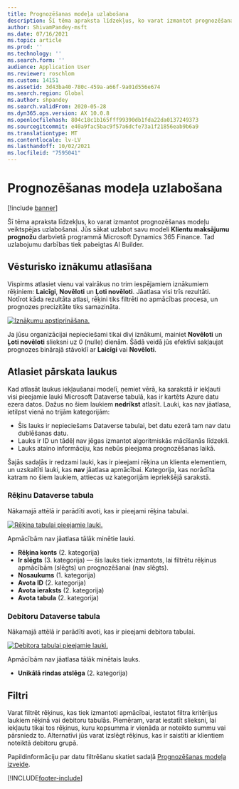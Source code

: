 ```yaml
---
title: Prognozēšanas modeļa uzlabošana
description: Šī tēma apraksta līdzekļus, ko varat izmantot prognozēšanas modeļu veiktspējas uzlabošanai.
author: ShivamPandey-msft
ms.date: 07/16/2021
ms.topic: article
ms.prod: ''
ms.technology: ''
ms.search.form: ''
audience: Application User
ms.reviewer: roschlom
ms.custom: 14151
ms.assetid: 3d43ba40-780c-459a-a66f-9a01d556e674
ms.search.region: Global
ms.author: shpandey
ms.search.validFrom: 2020-05-28
ms.dyn365.ops.version: AX 10.0.8
ms.openlocfilehash: 804c18c1b165fff99390db1fda22da0137249373
ms.sourcegitcommit: e40a9fac5bac9f57a6dcfe73a1f21856eab9b6a9
ms.translationtype: MT
ms.contentlocale: lv-LV
ms.lasthandoff: 10/02/2021
ms.locfileid: "7595041"
---
```

# <a name="improve-the-prediction-model"></a>Prognozēšanas modeļa uzlabošana

[!include [banner](../includes/banner.md)]

Šī tēma apraksta līdzekļus, ko varat izmantot prognozēšanas modeļu veiktspējas uzlabošanai. Jūs sākat uzlabot savu modeli **Klientu maksājumu prognožu** darbvietā programmā Microsoft Dynamics 365 Finance. Tad uzlabojumu darbības tiek pabeigtas AI Builder.

## <a name="select-historical-outcomes"></a>Vēsturisko iznākumu atlasīšana

Vispirms atlasiet vienu vai vairākus no trim iespējamiem iznākumiem rēķiniem: **Laicīgi**, **Novēloti** un **Ļoti novēloti**. Jāatlasa visi trīs rezultāti. Notīrot kāda rezultāta atlasi, rēķini tiks filtrēti no apmācības procesa, un prognozes precizitāte tiks samazināta.

[![Iznāķumu apstiprināšana.](./media/confirm-3-outcomes.png)](./media/confirm-3-outcomes.png)

Ja jūsu organizācijai nepieciešami tikai divi iznākumi, mainiet **Novēloti** un **Ļoti novēloti** slieksni uz 0 (nulle) dienām. Šādā veidā jūs efektīvi sakļaujat prognozes binārajā stāvoklī ar **Laicīgi** vai **Novēloti**.

## <a name="select-fields"></a>Atlasiet pārskata laukus

Kad atlasāt laukus iekļaušanai modelī, ņemiet vērā, ka sarakstā ir iekļauti visi pieejamie lauki Microsoft Dataverse tabulā, kas ir kartēts Azure datu ezera datos. Dažus no šiem laukiem **nedrīkst** atlasīt. Lauki, kas nav jāatlasa, ietilpst vienā no trijām kategorijām:

- Šis lauks ir nepieciešams Dataverse tabulai, bet datu ezerā tam nav datu dublēšanas datu.
- Lauks ir ID un tādēļ nav jēgas izmantot algoritmiskās mācīšanās līdzekli.
- Lauks ataino informāciju, kas nebūs pieejama prognozēšanas laikā.

Šajās sadaļās ir redzami lauki, kas ir pieejami rēķina un klienta elementiem, un uzskaitīti lauki, kas **nav** jāatlasa apmācībai. Kategorija, kas norādīta katram no šiem laukiem, attiecas uz kategorijām iepriekšējā sarakstā.
 
### <a name="invoice-dataverse-table"></a>Rēķinu Dataverse tabula

Nākamajā attēlā ir parādīti avoti, kas ir pieejami rēķina tabulai.

[![Rēķina tabulai pieejamie lauki.](./media/available-fields.png)](./media/available-fields.png)

Apmācībām nav jāatlasa tālāk minētie lauki.

- **Rēķina konts** (2. kategorija)
- **Ir slēgts** (3. kategorija) — šis lauks tiek izmantots, lai filtrētu rēķinus apmācībām (slēgts) un prognozēšanai (nav slēgts).
- **Nosaukums** (1. kategorija)
- **Avota ID** (2. kategorija)
- **Avota ieraksts** (2. kategorija)
- **Avota tabula** (2. kategorija)

### <a name="customer-dataverse-table"></a>Debitoru Dataverse tabula

Nākamajā attēlā ir parādīti avoti, kas ir pieejami debitora tabulai.

[![Debitora tabulai pieejamie lauki.](./media/related-entities.png)](./media/related-entities.png)

Apmācībām nav jāatlasa tālāk minētais lauks.

- **Unikālā rindas atslēga** (2. kategorija)

## <a name="filters"></a>Filtri

Varat filtrēt rēķinus, kas tiek izmantoti apmācībai, iestatot filtra kritērijus laukiem rēķinā vai debitoru tabulās. Piemēram, varat iestatīt slieksni, lai iekļautu tikai tos rēķinus, kuru kopsumma ir vienāda ar noteikto summu vai pārsniedz to. Alternatīvi jūs varat izslēgt rēķinus, kas ir saistīti ar klientiem noteiktā debitoru grupā.

Papildinformāciju par datu filtrēšanu skatiet sadaļā [Prognozēšanas modeļa izveide](/ai-builder/prediction-create-model#filter-your-data).

[!INCLUDE[footer-include](../../includes/footer-banner.md)]
